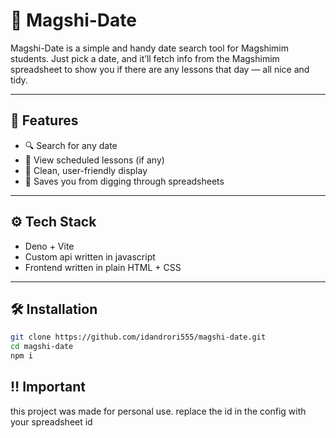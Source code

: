 # 🌟 Magshi-Date

Magshi-Date is a simple and handy date search tool for Magshimim students.
Just pick a date, and it’ll fetch info from the Magshimim spreadsheet to show you if there are any lessons that day — all nice and tidy.

---

## 🚀 Features

- 🔍 Search for any date
- 📅 View scheduled lessons (if any)
- 🧹 Clean, user-friendly display
- 🧠 Saves you from digging through spreadsheets

---

## ⚙️ Tech Stack

- Deno + Vite
- Custom api written in javascript
- Frontend written in plain HTML + CSS

---

## 🛠️ Installation

```bash
git clone https://github.com/idandrori555/magshi-date.git
cd magshi-date
npm i
```

## ‼ Important
this project was made for personal use. replace the id in the config with your spreadsheet id

